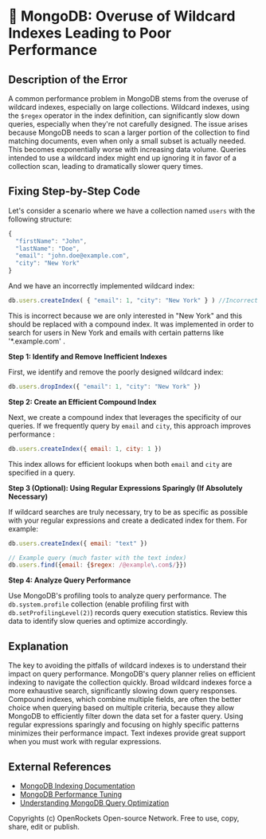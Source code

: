 # 🐞 MongoDB: Overuse of Wildcard Indexes Leading to Poor Performance


## Description of the Error

A common performance problem in MongoDB stems from the overuse of wildcard indexes, especially on large collections. Wildcard indexes, using the `$regex` operator in the index definition, can significantly slow down queries, especially when they're not carefully designed.  The issue arises because MongoDB needs to scan a larger portion of the collection to find matching documents, even when only a small subset is actually needed. This becomes exponentially worse with increasing data volume.  Queries intended to use a wildcard index might end up ignoring it in favor of a collection scan, leading to dramatically slower query times.

## Fixing Step-by-Step Code

Let's consider a scenario where we have a collection named `users` with the following structure:

```javascript
{
  "firstName": "John",
  "lastName": "Doe",
  "email": "john.doe@example.com",
  "city": "New York"
}
```

And we have an incorrectly implemented wildcard index:

```javascript
db.users.createIndex( { "email": 1, "city": "New York" } ) //Incorrect Index
```

This is incorrect because  we are only interested in "New York" and this should be replaced with a compound index. It was implemented in order to search for users in New York and emails with certain patterns like '*.example.com' .


**Step 1: Identify and Remove Inefficient Indexes**

First, we identify and remove the poorly designed wildcard index:

```javascript
db.users.dropIndex({ "email": 1, "city": "New York" })
```

**Step 2: Create an Efficient Compound Index**

Next, we create a compound index that leverages the specificity of our queries. If we frequently query by `email` and `city`, this approach improves performance :

```javascript
db.users.createIndex({ email: 1, city: 1 })
```

This index allows for efficient lookups when both `email` and `city` are specified in a query.

**Step 3 (Optional):  Using Regular Expressions Sparingly (If Absolutely Necessary)**

If wildcard searches are truly necessary, try to be as specific as possible with your regular expressions and create a dedicated index for them. For example:

```javascript
db.users.createIndex({ email: "text" })

// Example query (much faster with the text index)
db.users.find({email: {$regex: /@example\.com$/}})
```


**Step 4: Analyze Query Performance**

Use MongoDB's profiling tools to analyze query performance.  The `db.system.profile` collection (enable profiling first with `db.setProfilingLevel(2)`) records query execution statistics.  Review this data to identify slow queries and optimize accordingly.

## Explanation

The key to avoiding the pitfalls of wildcard indexes is to understand their impact on query performance.  MongoDB's query planner relies on efficient indexing to navigate the collection quickly.  Broad wildcard indexes force a more exhaustive search, significantly slowing down query responses. Compound indexes, which combine multiple fields, are often the better choice when querying based on multiple criteria, because they allow MongoDB to efficiently filter down the data set for a faster query.  Using regular expressions sparingly and focusing on highly specific patterns minimizes their performance impact. Text indexes provide great support when you must work with regular expressions.

## External References

* [MongoDB Indexing Documentation](https://www.mongodb.com/docs/manual/indexes/)
* [MongoDB Performance Tuning](https://www.mongodb.com/docs/manual/administration/performance/)
* [Understanding MongoDB Query Optimization](https://www.mongodb.com/blog/post/query-optimization-in-mongodb)


Copyrights (c) OpenRockets Open-source Network. Free to use, copy, share, edit or publish.

